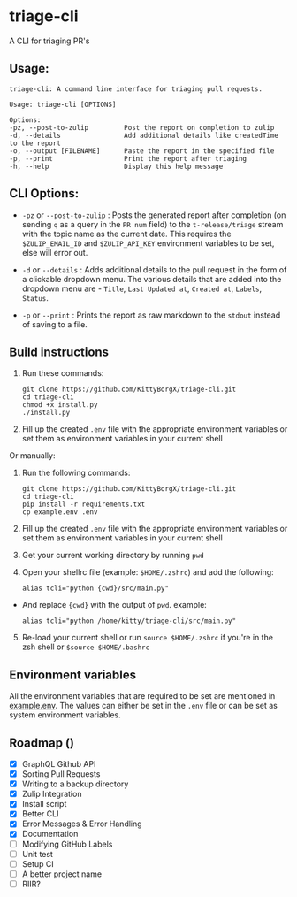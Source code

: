 # triage-cli

A CLI for triaging PR's

## Usage:

```
triage-cli: A command line interface for triaging pull requests.

Usage: triage-cli [OPTIONS]

Options:
-pz, --post-to-zulip         Post the report on completion to zulip
-d, --details                Add additional details like createdTime to the report
-o, --output [FILENAME]      Paste the report in the specified file
-p, --print                  Print the report after triaging
-h, --help                   Display this help message
```

## CLI Options:

- `-pz` or `--post-to-zulip` : Posts the generated report after completion (on sending `q` as a query in the `PR num` field) to the `t-release/triage` stream with the topic name as the current date. This requires the `$ZULIP_EMAIL_ID` and `$ZULIP_API_KEY` environment variables to be set, else will error out.

- `-d` or `--details` : Adds additional details to the pull request in the form of a clickable dropdown menu. The various details that are added into the dropdown menu are - `Title`, `Last Updated at`, `Created at`, `Labels`, `Status`.

- `-p` or `--print` : Prints the report as raw markdown to the `stdout` instead of saving to a file.

## Build instructions

1. Run these commands:

   ```
   git clone https://github.com/KittyBorgX/triage-cli.git
   cd triage-cli
   chmod +x install.py
   ./install.py
   ```

2. Fill up the created `.env` file with the appropriate environment variables or set them as environment variables in your current shell

Or manually:

1. Run the following commands:

   ```
   git clone https://github.com/KittyBorgX/triage-cli.git
   cd triage-cli
   pip install -r requirements.txt
   cp example.env .env
   ```

2. Fill up the created `.env` file with the appropriate environment variables or set them as environment variables in your current shell

3. Get your current working directory by running `pwd`

4. Open your shellrc file (example: `$HOME/.zshrc`) and add the following:

   ```
   alias tcli="python {cwd}/src/main.py"
   ```

- And replace `{cwd}` with the output of `pwd`. example:

  ```
  alias tcli="python /home/kitty/triage-cli/src/main.py"
  ```

5. Re-load your current shell or run `source $HOME/.zshrc` if you're in the zsh shell or `$source $HOME/.bashrc`

## Environment variables

All the environment variables that are required to be set are mentioned in [example.env](./example.env).
The values can either be set in the `.env` file or can be set as system environment variables.

## Roadmap ()

- [x] GraphQL Github API
- [x] Sorting Pull Requests
- [x] Writing to a backup directory
- [x] Zulip Integration
- [x] Install script
- [x] Better CLI
- [x] Error Messages & Error Handling
- [x] Documentation
- [ ] Modifying GitHub Labels
- [ ] Unit test
- [ ] Setup CI
- [ ] A better project name
- [ ] RIIR?
